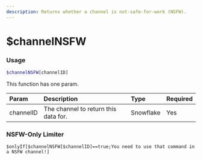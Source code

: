 ```yaml
---
description: Returns whether a channel is not-safe-for-work (NSFW).
---
```


# $channelNSFW
### Usage
```php
$channelNSFW[channelID]
```
This function has one param.

| Param | Description | Type | Required |
| :--- | :--- | :--- | :--- |
| channelID | The channel to return this data for. | Snowflake | Yes |

### NSFW-Only Limiter
```
$onlyIf[$channelNSFW[$channelID]==true;You need to use that command in a NSFW channel!]
```